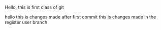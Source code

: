 Hello, this is first class of git 


hello this is changes made after first commit
this is changes made in the register user branch